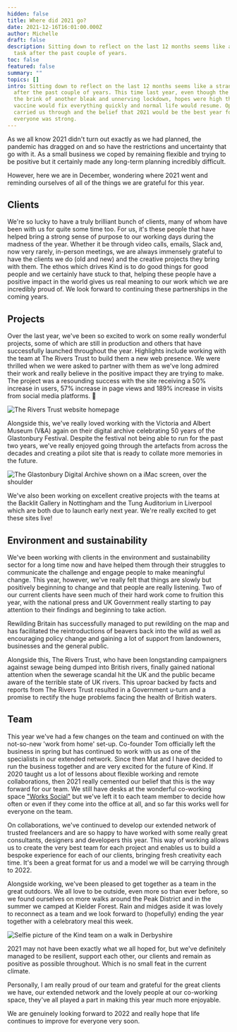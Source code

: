```yaml
---
hidden: false
title: Where did 2021 go?
date: 2021-12-16T16:01:00.000Z
author: Michelle
draft: false
description: Sitting down to reflect on the last 12 months seems like a strange
  task after the past couple of years.
toc: false
featured: false
summary: ""
topics: []
intro: Sitting down to reflect on the last 12 months seems like a strange task
  after the past couple of years. This time last year, even though the UK was on
  the brink of another bleak and unnerving lockdown, hopes were high that the
  vaccine would fix everything quickly and normal life would resume. Optimism
  carried us through and the belief that 2021 would be the best year for
  everyone was strong.
---
```

As we all know 2021 didn't turn out exactly as we had planned, the pandemic has dragged on and so have the restrictions and uncertainty that go with it. As a small business we coped by remaining flexible and trying to be positive but it certainly made any long-term planning incredibly difficult.

However, here we are in December, wondering where 2021 went and reminding ourselves of all of the things we are grateful for this year.

## Clients

We're so lucky to have a truly brilliant bunch of clients, many of whom have been with us for quite some time too. For us, it's these people that have helped bring a strong sense of purpose to our working days during the madness of the year. Whether it be through video calls, emails, Slack and, now very rarely, in-person meetings, we are always immensely grateful to have the clients we do (old and new) and the creative projects they bring with them. The ethos which drives Kind is to do good things for good people and we certainly have stuck to that, helping these people have a positive impact in the world gives us real meaning to our work which we are incredibly proud of. We look forward to continuing these partnerships in the coming years.

## P﻿rojects

Over the last year, we've been so excited to work on some really wonderful projects, some of which are still in production and others that have successfully launched throughout the year. Highlights include working with the team at The Rivers Trust to build them a new web presence. We were thrilled when we were asked to partner with them as we've long admired their work and really believe in the positive impact they are trying to make. The project was a resounding success with the site receiving a 50% increase in users, 57% increase in page views and 189% increase in visits from social media platforms. 🎉

![The Rivers Trust website homepage](../images/rivers-trust-homepage.png)

Alongside this, we've really loved working with the Victoria and Albert Museum (V&A) again on their digital archive celebrating 50 years of the Glastonbury Festival. Despite the festival not being able to run for the past two years, we've really enjoyed going through the artefacts from across the decades and creating a pilot site that is ready to collate more memories in the future.

![The Glastonbury Digital Archive shown on a iMac screen, over the shoulder](images/glastonbury-mockup.png)

We've also been working on excellent creative projects with the teams at the Backlit Gallery in Nottingham and the Tung Auditorium in Liverpool which are both due to launch early next year. We're really excited to get these sites live!

## Environment and sustainability

We've been working with clients in the environment and sustainability sector for a long time now and have helped them through their struggles to communicate the challenge and engage people to make meaningful change. This year, however, we've really felt that things are slowly but positively beginning to change and that people are really listening. Two of our current clients have seen much of their hard work come to fruition this year, with the national press and UK Government really starting to pay attention to their findings and beginning to take action.

Rewilding Britain has successfully managed to put rewilding on the map and has facilitated the reintroductions of beavers back into the wild as well as encouraging policy change and gaining a lot of support from landowners, businesses and the general public.

Alongside this, The Rivers Trust, who have been longstanding campaigners against sewage being dumped into British rivers, finally gained national attention when the sewerage scandal hit the UK and the public became aware of the terrible state of UK rivers. This uproar backed by facts and reports from The Rivers Trust resulted in a Government u-turn and a promise to rectify the huge problems facing the health of British waters.

## T﻿eam

This year we've had a few changes on the team and continued on with the not-so-new 'work from home' set-up. Co-founder Tom officially left the business in spring but has continued to work with us as one of the specialists in our extended network. Since then Mat and I have decided to run the business together and are very excited for the future of Kind. If 2020 taught us a lot of lessons about flexible working and remote collaborations, then 2021 really cemented our belief that this is the way forward for our team. We still have desks at the wonderful co-working space ["Works Social"](https://www.workssocial.co/) but we've left it to each team member to decide how often or even if they come into the office at all, and so far this works well for everyone on the team.

On collaborations, we've continued to develop our extended network of trusted freelancers and are so happy to have worked with some really great consultants, designers and developers this year. This way of working allows us to create the very best team for each project and enables us to build a bespoke experience for each of our clients, bringing fresh creativity each time. It's been a great format for us and a model we will be carrying through to 2022.

Alongside working, we've been pleased to get together as a team in the great outdoors. We all love to be outside, even more so than ever before, so we found ourselves on more walks around the Peak District and in the summer we camped at Kielder Forest. Rain and midges aside it was lovely to reconnect as a team and we look forward to (hopefully) ending the year together with a celebratory meal this week.

![Selfie picture of the Kind team on a walk in Derbyshire](images/kind-in-derbyshire.jpg)

2021 may not have been exactly what we all hoped for, but we've definitely managed to be resilient, support each other, our clients and remain as positive as possible throughout. Which is no small feat in the current climate.

Personally, I am really proud of our team and grateful for the great clients we have, our extended network and the lovely people at our co-working space, they've all played a part in making this year much more enjoyable.

We are genuinely looking forward to 2022 and really hope that life continues to improve for everyone very soon.